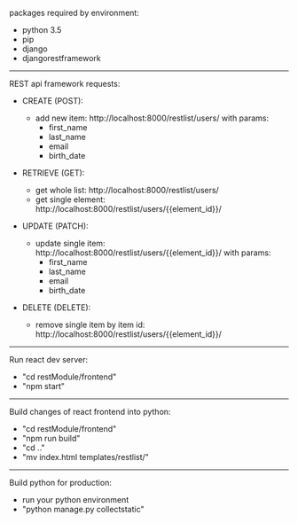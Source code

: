 packages required by environment:
- python 3.5
- pip
- django
- djangorestframework
____________________________________________________________________

REST api framework requests:

- CREATE (POST):
    - add new item: http://localhost:8000/restlist/users/ with params:
        - first_name
        - last_name
        - email
        - birth_date
     
- RETRIEVE (GET):
    - get whole list: http://localhost:8000/restlist/users/
    - get single element: http://localhost:8000/restlist/users/{{element_id}}/   

- UPDATE (PATCH):
    - update single item: http://localhost:8000/restlist/users/{{element_id}}/  with params:
        - first_name
        - last_name
        - email
        - birth_date
        
- DELETE (DELETE):
    - remove single item by item id: http://localhost:8000/restlist/users/{{element_id}}/
_____________________________________________________________________

Run react dev server:

- "cd restModule/frontend"
- "npm start"
_____________________________________________________________________

Build changes of react frontend into python:

- "cd restModule/frontend"
- "npm run build"
- "cd .."
- "mv index.html templates/restlist/"
_____________________________________________________________________

Build python for production:

- run your python environment
- "python manage.py collectstatic"